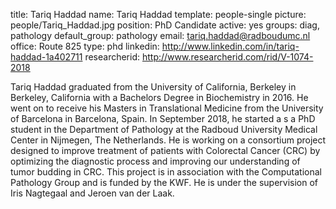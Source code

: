 title: Tariq Haddad
name: Tariq Haddad
template: people-single
picture: people/Tariq_Haddad.jpg
position: PhD Candidate
active: yes
groups: diag, pathology
default_group: pathology
email: tariq.haddad@radboudumc.nl
office: Route 825
type: phd
linkedin: http://www.linkedin.com/in/tariq-haddad-1a402711
researcherid: http://www.researcherid.com/rid/V-1074-2018

Tariq Haddad graduated from the University of California, Berkeley in Berkeley, California with a Bachelors Degree in Biochemistry in 2016. He went on to receive his Masters in Translational Medicine from the University of Barcelona in Barcelona, Spain. In September 2018, he started a s a PhD student in the Department of Pathology at the Radboud University Medical Center in Nijmegen, The Netherlands. He is working on a consortium project designed to improve treatment of patients with Colorectal Cancer (CRC) by optimizing the diagnostic process and improving our understanding of tumor budding in CRC. This project is in association with the Computational Pathology Group and is funded by the KWF. He is under the supervision of Iris Nagtegaal and Jeroen van der Laak.
